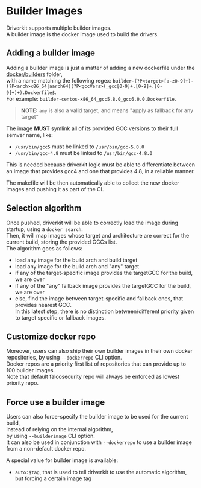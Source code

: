 # Builder Images

Driverkit supports multiple builder images.  
A builder image is the docker image used to build the drivers.

## Adding a builder image

Adding a builder image is just a matter of adding a new dockerfile under the [docker/builders](../docker/builders) folder,  
with a name matching the following regex: `builder-(?P<target>[a-z0-9]+)-(?P<arch>x86_64|aarch64)(?P<gccVers>(_gcc[0-9]+.[0-9]+.[0-9]+)+).Dockerfile$`.    
For example: `builder-centos-x86_64_gcc5.8.0_gcc6.0.0.Dockerfile`.

> **NOTE:** `any` is also a valid target, and means "apply as fallback for any target"

The image **MUST** symlink all of its provided GCC versions to their full semver name, like:
* `/usr/bin/gcc5` must be linked to `/usr/bin/gcc-5.0.0`
* `/usr/bin/gcc-4.8` must be linked to `/usr/bin/gcc-4.8.0`

This is needed because driverkit logic must be able to differentiate between  
an image that provides gcc4 and one that provides 4.8, in a reliable manner.

The makefile will be then automatically able to collect the new docker images and pushing it as part of the CI.  

## Selection algorithm

Once pushed, driverkit will be able to correctly load the image during startup, using a `docker search`.  
Then, it will map images whose target and architecture are correct for the current build, storing the provided GCCs list.  
The algorithm goes as follows:
* load any image for the build arch and build target
* load any image for the build arch and "any" target
* if any of the target-specific image provides the targetGCC for the build, we are over
* if any of the "any" fallback image provides the targetGCC for the build, we are over
* else, find the image between target-specific and fallback ones, that provides nearest GCC.  
In this latest step, there is no distinction between/different priority given to target specific or fallback images.

## Customize docker repo

Moreover, users can also ship their own builder images in their own docker repositories, by using `--dockerrepo` CLI option.  
Docker repos are a priority first list of repositories that can provide up to 100 builder images.  
Note that default falcosecurity repo will always be enforced as lowest priority repo.  

## Force use a builder image

Users can also force-specify the builder image to be used for the current build,  
instead of relying on the internal algorithm,  
by using `--builderimage` CLI option.  
It can also be used in conjunction with `--dockerrepo` to use a builder image from a non-default docker repo.  

A special value for builder image is available:
* `auto:$tag`, that is used to tell driverkit to use the automatic algorithm, but forcing a certain image tag
